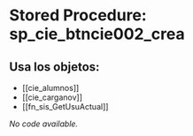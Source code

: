 # Stored Procedure: sp_cie_btncie002_crea

## Usa los objetos:
- [[cie_alumnos]]
- [[cie_carganov]]
- [[fn_sis_GetUsuActual]]

*No code available.*
